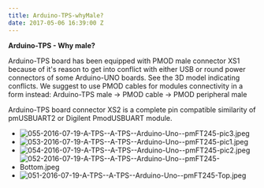 ```yaml
---
title: Arduino-TPS-whyMale?
date: 2017-05-06 16:39:00 Z
---
```


**Arduino-TPS - Why male?**

Arduino-TPS board has been equipped with PMOD male connector XS1 because of it's reason to get into conflict with either USB or round power connectors of some Arduino-UNO boards. See the 3D model indicating conflicts. We suggest to use PMOD cables for modules connectivity in a form instead: Arduino-TPS male -> PMOD cable -> PMOD peripheral male

Arduino-TPS board connector XS2 is a complete pin compatible similarity of pmUSBUART2 or Digilent PmodUSBUART module.

* ![055-2016-07-19-A-TPS--A-TPS--Arduino-Uno--pmFT245-pic3.jpeg](/uploads/Arduino-TPS/055-2016-07-19-A-TPS--A-TPS--Arduino-Uno--pmFT245-pic3.jpeg)
* ![053-2016-07-19-A-TPS--A-TPS--Arduino-Uno--pmFT245-pic1.jpeg](/uploads/Arduino-TPS/053-2016-07-19-A-TPS--A-TPS--Arduino-Uno--pmFT245-pic1.jpeg)
* ![054-2016-07-19-A-TPS--A-TPS--Arduino-Uno--pmFT245-pic2.jpeg](/uploads/Arduino-TPS/054-2016-07-19-A-TPS--A-TPS--Arduino-Uno--pmFT245-pic2.jpeg)
* ![052-2016-07-19-A-TPS--A-TPS--Arduino-Uno--pmFT245-Bottom.jpeg](/uploads/Arduino-TPS/052-2016-07-19-A-TPS--A-TPS--Arduino-Uno--pmFT245-Bottom.jpeg)
* ![051-2016-07-19-A-TPS--A-TPS--Arduino-Uno--pmFT245-Top.jpeg](/uploads/Arduino-TPS/051-2016-07-19-A-TPS--A-TPS--Arduino-Uno--pmFT245-Top.jpeg)